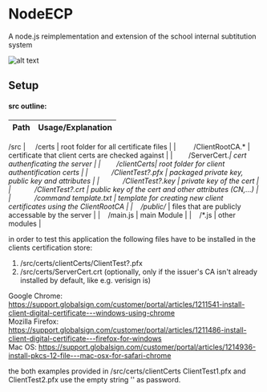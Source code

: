 


# NodeECP
A node.js reimplementation and extension of the school internal subtitution system

![alt text](https://i.gyazo.com/69eb1a04aafad8cc7db37f5b7a0d6cb9.png " ")

## Setup
#### src outline:
|Path |Usage/Explanation |
|---|---|
/src
| &nbsp;&nbsp;&nbsp;&nbsp;/certs  | root folder for all certificate files |
| &nbsp;&nbsp;&nbsp;&nbsp;&nbsp;&nbsp;&nbsp;&nbsp;/ClientRootCA.* | certificate that client certs are checked against  |
|&nbsp;&nbsp;&nbsp;&nbsp;&nbsp;&nbsp;&nbsp;&nbsp;/ServerCert.*| cert authenficating the server  |
|&nbsp;&nbsp;&nbsp;&nbsp;&nbsp;&nbsp;&nbsp;&nbsp;/clientCerts| root folder for client authentification certs  |
|&nbsp;&nbsp;&nbsp;&nbsp;&nbsp;&nbsp;&nbsp;&nbsp;&nbsp;&nbsp;&nbsp;&nbsp;/ClientTest?.pfx | packaged private key, public key and attributes  |
|&nbsp;&nbsp;&nbsp;&nbsp;&nbsp;&nbsp;&nbsp;&nbsp;&nbsp;&nbsp;&nbsp;&nbsp;/ClientTest?.key | private key of the cert  |
|&nbsp;&nbsp;&nbsp;&nbsp;&nbsp;&nbsp;&nbsp;&nbsp;&nbsp;&nbsp;&nbsp;&nbsp;/ClientTest?.crt | public key of the cert and other attributes (CN,...)  |
|&nbsp;&nbsp;&nbsp;&nbsp;&nbsp;&nbsp;&nbsp;&nbsp;&nbsp;&nbsp;&nbsp;&nbsp;/command template.txt | template for creating new client certificates using the ClientRootCA  |
|&nbsp;&nbsp;&nbsp;&nbsp;/public/* | files that are publicly accessable by the server  |
|&nbsp;&nbsp;&nbsp;&nbsp;/main.js | main Module |
|&nbsp;&nbsp;&nbsp;&nbsp;/*.js | other modules  |

in order to test this application the following files have to be installed in the clients certification store:
1. /src/certs/clientCerts/ClientTest?.pfx
2. /src/certs/ServerCert.crt (optionally, only if the issuer's CA isn't already installed by default, like e.g. verisign is)

Google Chrome: https://support.globalsign.com/customer/portal/articles/1211541-install-client-digital-certificate---windows-using-chrome <br/>
Mozilla Firefox: https://support.globalsign.com/customer/portal/articles/1211486-install-client-digital-certificate---firefox-for-windows <br/>
Mac OS: https://support.globalsign.com/customer/portal/articles/1214936-install-pkcs-12-file---mac-osx-for-safari-chrome <br/>

the both examples provided in /src/certs/clientCerts ClientTest1.pfx and ClientTest2.pfx use the empty string '' as password.
